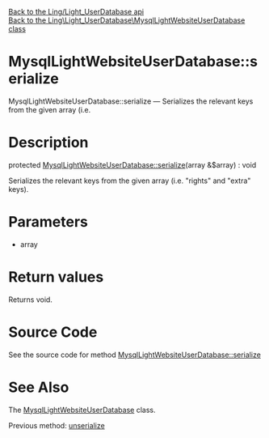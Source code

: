 [Back to the Ling/Light_UserDatabase api](https://github.com/lingtalfi/Light_UserDatabase/blob/master/doc/api/Ling/Light_UserDatabase.md)<br>
[Back to the Ling\Light_UserDatabase\MysqlLightWebsiteUserDatabase class](https://github.com/lingtalfi/Light_UserDatabase/blob/master/doc/api/Ling/Light_UserDatabase/MysqlLightWebsiteUserDatabase.md)


MysqlLightWebsiteUserDatabase::serialize
================



MysqlLightWebsiteUserDatabase::serialize — Serializes the relevant keys from the given array (i.e.




Description
================


protected [MysqlLightWebsiteUserDatabase::serialize](https://github.com/lingtalfi/Light_UserDatabase/blob/master/doc/api/Ling/Light_UserDatabase/MysqlLightWebsiteUserDatabase/serialize.md)(array &$array) : void




Serializes the relevant keys from the given array (i.e. "rights" and "extra" keys).




Parameters
================


- array

    


Return values
================

Returns void.








Source Code
===========
See the source code for method [MysqlLightWebsiteUserDatabase::serialize](https://github.com/lingtalfi/Light_UserDatabase/blob/master/MysqlLightWebsiteUserDatabase.php#L509-L512)


See Also
================

The [MysqlLightWebsiteUserDatabase](https://github.com/lingtalfi/Light_UserDatabase/blob/master/doc/api/Ling/Light_UserDatabase/MysqlLightWebsiteUserDatabase.md) class.

Previous method: [unserialize](https://github.com/lingtalfi/Light_UserDatabase/blob/master/doc/api/Ling/Light_UserDatabase/MysqlLightWebsiteUserDatabase/unserialize.md)<br>

